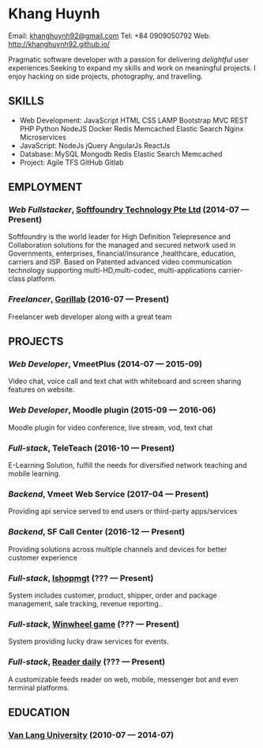 Khang Huynh
============
Email: khanghuynh92@gmail.com
Tel: +84 0909050792
Web: http://khanghuynh92.github.io/

Pragmatic software developer with a passion for delivering <em>delightful</em> user experiences.Seeking to expand my skills and work on meaningful projects. I enjoy hacking on side projects, photography, and travelling.

## SKILLS

  - Web Development: JavaScript HTML CSS LAMP Bootstrap MVC REST PHP Python NodeJS Docker Redis Memcached Elastic Search Nginx Microservices 
  - JavaScript: NodeJs jQuery AngularJs ReactJs 
  - Database: MySQL Mongodb Redis Elastic Search Memcached 
  - Project: Agile TFS GitHub Gitlab 

## EMPLOYMENT

### *Web Fullstacker*, [Softfoundry Technology Pte Ltd](http://www.softfoundry.com) (2014-07 — Present)

Softfoundry is the world leader for High Definition Telepresence and Collaboration solutions for the managed and secured network used in Governments, enterprises, financial/insurance ,healthcare, education, carriers and ISP. Based on Patented advanced video communication technology supporting multi-HD,multi-codec, multi-applications carrier-class platform.

### *Freelancer*, [Gorillab](https://gorillab.co/) (2016-07 — Present)

Freelancer web developer along with a great team


## PROJECTS

### *Web Developer*, VmeetPlus (2014-07 — 2015-09)


Video chat, voice call and text chat with whiteboard and screen sharing features on website.

### *Web Developer*, Moodle plugin (2015-09 — 2016-06)


Moodle plugin for video conference, live stream, vod, text chat

### *Full-stack*, TeleTeach (2016-10 — Present)


E-Learning Solution, fulfill the needs for diversified network teaching and mobile learning.

### *Backend*, Vmeet Web Service (2017-04 — Present)


Providing api service served to end users or third-party apps/services

### *Backend*, SF Call Center (2016-12 — Present)


Providing solutions across multiple channels and devices for better customer experience

### *Full-stack*, [Ishopmgt](http://ishopmgt.gorillab.co) (??? — Present)


System includes customer, product, shipper, order and package management, sale tracking, revenue reporting.. 

### *Full-stack*, [Winwheel game](http://winwheel.gorillab.co) (??? — Present)


System providing lucky draw services for events.

### *Full-stack*, [Reader daily](https://github.com/gorillab/reader) (??? — Present)


A customizable feeds reader on web, mobile, messenger bot and even terminal platforms.



## EDUCATION

### [Van Lang University](http://www.vanlanguni.edu.vn/) (2010-07 — 2014-07)













